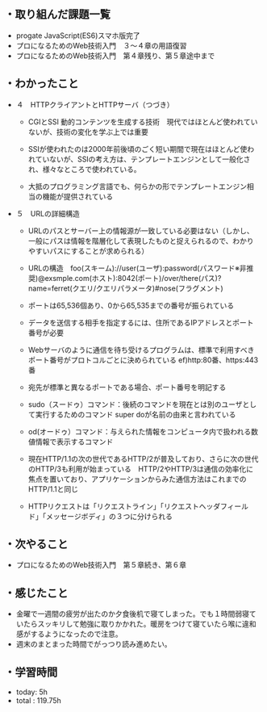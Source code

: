 ## ・取り組んだ課題一覧
- progate JavaScript(ES6)スマホ版完了
- プロになるためのWeb技術入門　３〜４章の用語復習
- プロになるためのWeb技術入門　第４章残り、第５章途中まで
## ・わかったこと
- ４　HTTPクライアントとHTTPサーバ（つづき）

  - CGIとSSI 動的コンテンツを生成する技術　現代ではほとんど使われていないが、技術の変化を学ぶ上では重要

  - SSIが使われたのは2000年前後頃のごく短い期間で現在はほとんど使われていないが、SSIの考え方は、テンプレートエンジンとして一般化され、様々なところで使われている。

  - 大抵のプログラミング言語でも、何らかの形でテンプレートエンジン相当の機能が提供されている

 - ５　URLの詳細構造

   - URLのパスとサーバー上の情報源が一致している必要はない（しかし、一般にパスは情報を階層化して表現したものと捉えられるので、わかりやすいパスにすることが求められる）

   - URLの構造　foo(スキーム)://user(ユーザ):password(パスワード※非推奨)@exsmple.com(ホスト):8042(ポート)/over/there(パス)?name=ferret(クエリ/クエリパラメータ)#nose(フラグメント)

    - ポートは65,536個あり、0から65,535までの番号が振られている

   - データを送信する相手を指定するには、住所であるIPアドレスとポート番号が必要

   - Webサーバのように通信を待ち受けるプログラムは、標準で利用すべきポート番号がプロトコルごとに決められている ef)http:80番、https:443 番

   - 宛先が標準と異なるポートである場合、ポート番号を明記する

    - sudo（スードゥ）コマンド：後続のコマンドを現在とは別のユーザとして実行するためのコマンド super doが名前の由来と言われている　

   - od(オードゥ）コマンド：与えられた情報をコンピュータ内で扱われる数値情報で表示するコマンド

   - 現在HTTP/1.1の次の世代であるHTTP/2が普及しており、さらに次の世代のHTTP/3も利用が始まっている　HTTP/2やHTTP/3は通信の効率化に焦点を置いており、アプリケーションからみた通信方法はこれまでのHTTP/1.1と同じ

   - HTTPリクエストは「リクエストライン」「リクエストヘッダフィールド」「メッセージボディ」の３つに分けられる

## ・次やること
- プロになるためのWeb技術入門　第５章続き、第６章
## ・感じたこと
- 金曜で一週間の疲労が出たのか夕食後机で寝てしまった。でも１時間弱寝ていたらスッキリして勉強に取りかかれた。暖房をつけて寝ていたら喉に違和感がするようになったので注意。
- 週末のまとまった時間でがっつり読み進めたい。

## ・学習時間
- today:  5h
- total  : 119.75h